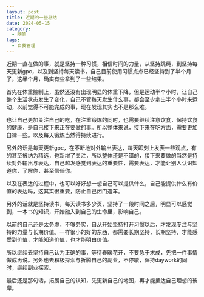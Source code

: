 ```yaml
---
layout: post
title: 近期的一些总结
date: 2024-05-15
category:
  - 随笔
tags:
  - 自我管理
---
```

近期一直在做的事，就是坚持一种习惯，相信时间的力量，从坚持跳绳，到坚持每天更新gpc，以及到坚持每天读书，自己目前使用习惯点点已经坚持到了半个月了，这半个月，确实有些拿到了一些结果。

首先在体重控制上，虽然还没有出现明显的体重下降，但是运动半个小时，让自己整个生活状态发生了变化，自己不管每天发生什么事，都会至少拿出半个小时来运动，以前觉得不可能完成的事，现在发现其实也不是那么难。

也让自己更加关注自己的吃，在注重锻炼的同时，也需要继续注意饮食，保持饮食的健康，是自己接下来正在要做的事。所以整体来说，接下来在吃方面，需要更加自律一些。以及每天锻炼当然得持续进行。

另外的话是每天更新gpc，在不断地对外输出表达，每天即刻上发表一些观点，有的甚至被纳为精选，也新增了关注，所以整体还是不错的，接下来要做的当然是持续对外输出与表达，自己越发感觉到表达的重要性，需要表达，才能让别人认识知道你，了解你，甚至信任你。

以及在表达的过程中，也可以好好想一想自己可以提供什么，自己能提供什么有价值的表达吗，这其实很重要，防止自己闭门造车。

另外的话就是坚持读书，每天读书多少页，坚持了一段时间之后，明显可以感觉到，一本书的知识，开始融入到自己的生命里，影响自己。

以前的自己还是太务虚，不够务实，自从开始坚持打开习惯以后，才发现专注与坚持的力量与长期价值。一样很小的好的东西，都需要长期坚持，长期坚持，才能感受到价值，才能知道价值，也才能明白价值。

所以继续去坚持自己认为正确的事，等待春暖花开，不要急于求成，先把一件事情做成再说。另外也去积极探索与折腾自己的副业，不停歇，保持daywork的同时，继续副业探索。

最后还是那句话，拓展自己的认知，先更新自己的地图，再才能抵达自己理想的彼岸。

